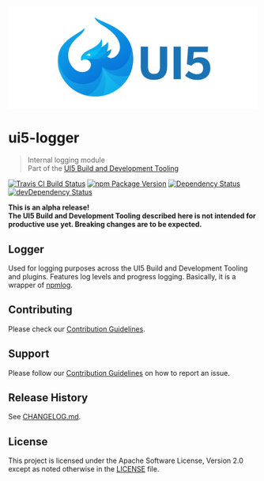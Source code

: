 ![UI5 icon](https://raw.githubusercontent.com/SAP/ui5-tooling/master/docs/images/UI5_logo_wide.png)

# ui5-logger
> Internal logging module  
> Part of the [UI5 Build and Development Tooling](https://github.com/SAP/ui5-tooling)
 
[![Travis CI Build Status](https://travis-ci.org/SAP/ui5-logger.svg?branch=master)](https://travis-ci.org/SAP/ui5-logger)
[![npm Package Version](https://badge.fury.io/js/%40ui5%2Flogger.svg)](https://www.npmjs.com/package/@ui5/logger)
[![Dependency Status](https://david-dm.org/SAP/ui5-logger/master.svg)](https://david-dm.org/SAP/ui5-logger/master)
[![devDependency Status](https://david-dm.org/SAP/ui5-logger/master/dev-status.svg)](https://david-dm.org/SAP/ui5-logger/master#info=devDependencies)

**This is an alpha release!**  
**The UI5 Build and Development Tooling described here is not intended for productive use yet. Breaking changes are to be expected.**

## Logger
Used for logging purposes across the UI5 Build and Development Tooling and plugins. Features log levels and progress logging. Basically, it is a wrapper of [npmlog](https://github.com/npm/npmlog).

## Contributing
Please check our [Contribution Guidelines](https://github.com/SAP/ui5-tooling/blob/master/CONTRIBUTING.md).

## Support
Please follow our [Contribution Guidelines](https://github.com/SAP/ui5-tooling/blob/master/CONTRIBUTING.md#report-an-issue) on how to report an issue.

## Release History
See [CHANGELOG.md](CHANGELOG.md).

## License
This project is licensed under the Apache Software License, Version 2.0 except as noted otherwise in the [LICENSE](/LICENSE.txt) file.
